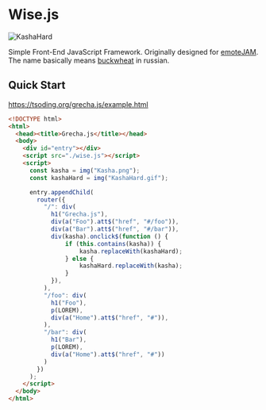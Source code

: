 # Wise.js

![KashaHard](KashaHard.gif)

Simple Front-End JavaScript Framework. Originally designed for [emoteJAM](https://github.com/tsoding/emoteJAM). The name basically means [buckwheat](https://en.wikipedia.org/wiki/Buckwheat) in russian.

## Quick Start

https://tsoding.org/grecha.js/example.html

```html
<!DOCTYPE html>
<html>
  <head><title>Grecha.js</title></head>
  <body>
    <div id="entry"></div>
    <script src="./wise.js"></script>
    <script>
      const kasha = img("Kasha.png");
      const kashaHard = img("KashaHard.gif");

      entry.appendChild(
        router({
          "/": div(
            h1("Grecha.js"),
            div(a("Foo").att$("href", "#/foo")),
            div(a("Bar").att$("href", "#/bar")),
            div(kasha).onclick$(function () {
                if (this.contains(kasha)) {
                    kasha.replaceWith(kashaHard);
                } else {
                    kashaHard.replaceWith(kasha);
                }
            }),
          ),
          "/foo": div(
            h1("Foo"),
            p(LOREM),
            div(a("Home").att$("href", "#")),
          ),
          "/bar": div(
            h1("Bar"),
            p(LOREM),
            div(a("Home").att$("href", "#"))
          )
        })
      );
    </script>
  </body>
</html>
```
